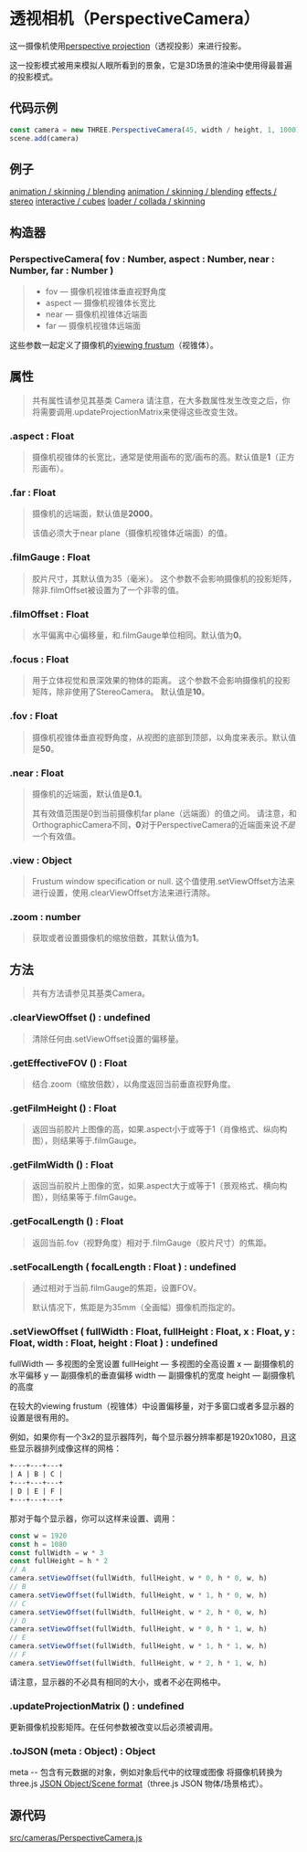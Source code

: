 # 透视相机（PerspectiveCamera）

这一摄像机使用[perspective projection](<https://en.wikipedia.org/wiki/Perspective_(graphical)>)（透视投影）来进行投影。

这一投影模式被用来模拟人眼所看到的景象，它是3D场景的渲染中使用得最普遍的投影模式。

## 代码示例

```js
const camera = new THREE.PerspectiveCamera(45, width / height, 1, 1000)
scene.add(camera)
```

## 例子

[animation / skinning / blending](https://threejs.org/examples/#webgl_animation_skinning_blending)
[animation / skinning / blending](https://threejs.org/examples/#webgl_animation_skinning_morph)
[effects / stereo](https://threejs.org/examples/#webgl_effects_stereo)
[interactive / cubes](https://threejs.org/examples/#webgl_interactive_cubes)
[loader / collada / skinning](https://threejs.org/examples/#webgl_loader_collada_skinning)

## 构造器

### PerspectiveCamera( fov : Number, aspect : Number, near : Number, far : Number )

> - fov — 摄像机视锥体垂直视野角度
> - aspect — 摄像机视锥体长宽比
> - near — 摄像机视锥体近端面
> - far — 摄像机视锥体远端面

这些参数一起定义了摄像机的[viewing frustum](https://en.wikipedia.org/wiki/Viewing_frustum)（视锥体）。

## 属性

> 共有属性请参见其基类 Camera
> 请注意，在大多数属性发生改变之后，你将需要调用.updateProjectionMatrix来使得这些改变生效。

### .aspect : Float

> 摄像机视锥体的长宽比，通常是使用画布的宽/画布的高。默认值是**1**（正方形画布）。

### .far : Float

> 摄像机的远端面，默认值是**2000**。
>
> 该值必须大于near plane（摄像机视锥体近端面）的值。

### .filmGauge : Float

> 胶片尺寸，其默认值为35（毫米）。 这个参数不会影响摄像机的投影矩阵，除非.filmOffset被设置为了一个非零的值。

### .filmOffset : Float

> 水平偏离中心偏移量，和.filmGauge单位相同。默认值为**0**。

### .focus : Float

> 用于立体视觉和景深效果的物体的距离。 这个参数不会影响摄像机的投影矩阵，除非使用了StereoCamera。 默认值是**10**。

### .fov : Float

> 摄像机视锥体垂直视野角度，从视图的底部到顶部，以角度来表示。默认值是**50**。

### .near : Float

> 摄像机的近端面，默认值是**0.1**。
>
> 其有效值范围是0到当前摄像机far plane（远端面）的值之间。 请注意，和OrthographicCamera不同，**0**对于PerspectiveCamera的近端面来说*不是*一个有效值。

### .view : Object

> Frustum window specification or null. 这个值使用.setViewOffset方法来进行设置，使用.clearViewOffset方法来进行清除。

### .zoom : number

> 获取或者设置摄像机的缩放倍数，其默认值为**1**。

## 方法

> 共有方法请参见其基类Camera。

### .clearViewOffset () : undefined

> 清除任何由.setViewOffset设置的偏移量。

### .getEffectiveFOV () : Float

> 结合.zoom（缩放倍数），以角度返回当前垂直视野角度。

### .getFilmHeight () : Float

> 返回当前胶片上图像的高，如果.aspect小于或等于1（肖像格式、纵向构图），则结果等于.filmGauge。

### .getFilmWidth () : Float

> 返回当前胶片上图像的宽，如果.aspect大于或等于1（景观格式、横向构图），则结果等于.filmGauge。

### .getFocalLength () : Float

> 返回当前.fov（视野角度）相对于.filmGauge（胶片尺寸）的焦距。

### .setFocalLength ( focalLength : Float ) : undefined

> 通过相对于当前.filmGauge的焦距，设置FOV。
>
> 默认情况下，焦距是为35mm（全画幅）摄像机而指定的。

### .setViewOffset ( fullWidth : Float, fullHeight : Float, x : Float, y : Float, width : Float, height : Float ) : undefined

fullWidth — 多视图的全宽设置
fullHeight — 多视图的全高设置
x — 副摄像机的水平偏移
y — 副摄像机的垂直偏移
width — 副摄像机的宽度
height — 副摄像机的高度

在较大的viewing frustum（视锥体）中设置偏移量，对于多窗口或者多显示器的设置是很有用的。

例如，如果你有一个3x2的显示器阵列，每个显示器分辨率都是1920x1080，且这些显示器排列成像这样的网格：

```txt
+---+---+---+
| A | B | C |
+---+---+---+
| D | E | F |
+---+---+---+
```

那对于每个显示器，你可以这样来设置、调用：

```js
const w = 1920
const h = 1080
const fullWidth = w * 3
const fullHeight = h * 2
// A
camera.setViewOffset(fullWidth, fullHeight, w * 0, h * 0, w, h)
// B
camera.setViewOffset(fullWidth, fullHeight, w * 1, h * 0, w, h)
// C
camera.setViewOffset(fullWidth, fullHeight, w * 2, h * 0, w, h)
// D
camera.setViewOffset(fullWidth, fullHeight, w * 0, h * 1, w, h)
// E
camera.setViewOffset(fullWidth, fullHeight, w * 1, h * 1, w, h)
// F
camera.setViewOffset(fullWidth, fullHeight, w * 2, h * 1, w, h)
```

请注意，显示器的不必具有相同的大小，或者不必在网格中。

### .updateProjectionMatrix () : undefined

更新摄像机投影矩阵。在任何参数被改变以后必须被调用。

### .toJSON (meta : Object) : Object

meta -- 包含有元数据的对象，例如对象后代中的纹理或图像
将摄像机转换为 three.js [JSON Object/Scene format](https://github.com/mrdoob/three.js/wiki/JSON-Object-Scene-format-4)（three.js JSON 物体/场景格式）。

## 源代码

[src/cameras/PerspectiveCamera.js](https://github.com/mrdoob/three.js/blob/master/src/cameras/PerspectiveCamera.js)
